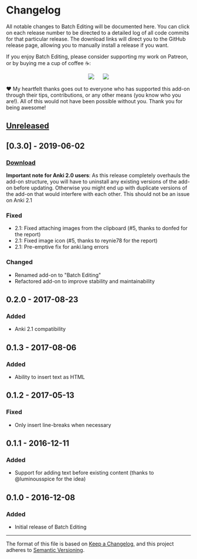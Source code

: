 # Changelog

All notable changes to Batch Editing will be documented here. You can click on each release number to be directed to a detailed log of all code commits for that particular release. The download links will direct you to the GitHub release page, allowing you to manually install a release if you want.

If you enjoy Batch Editing, please consider supporting my work on Patreon, or by buying me a cup of coffee :coffee::

<p align="center">
<a href="https://www.patreon.com/glutanimate" rel="nofollow" title="Support me on Patreon 😄"><img src="https://glutanimate.com/logos/patreon_button.svg"></a>      <a href="https://ko-fi.com/X8X0L4YV" rel="nofollow" title="Buy me a coffee 😊"><img src="https://glutanimate.com/logos/kofi_button.svg"></a>
</p>

:heart: My heartfelt thanks goes out to everyone who has supported this add-on through their tips, contributions, or any other means (you know who you are!). All of this would not have been possible without you. Thank you for being awesome!

## [Unreleased]

## [0.3.0] - 2019-06-02

### [Download](https://github.com/glutanimate/batch-editing/releases/tag/v0.3.0)

**Important note for Anki 2.0 users**: As this release completely overhauls the add-on structure, you will have to uninstall any existing versions of the add-on before updating. Otherwise you might end up with duplicate versions of the add-on that would interfere with each other. This should not be an issue on Anki 2.1

### Fixed

- 2.1: Fixed attaching images from the clipboard (#5, thanks to donfed for the report)
- 2.1: Fixed image icon (#5, thanks to reynie78 for the report)
- 2.1: Pre-emptive fix for anki.lang errors

### Changed

- Renamed add-on to "Batch Editing"
- Refactored add-on to improve stability and maintainability

## 0.2.0 - 2017-08-23

### Added

- Anki 2.1 compatibility

## 0.1.3 - 2017-08-06

### Added

- Ability to insert text as HTML

## 0.1.2 - 2017-05-13

### Fixed

- Only insert line-breaks when necessary

## 0.1.1 - 2016-12-11

### Added

- Support for adding text before existing content (thanks to @luminousspice for the idea)

## 0.1.0 - 2016-12-08

### Added

- Initial release of Batch Editing

[Unreleased]: https://github.com/glutanimate/batch-editing/compare/v0.0.0...HEAD

-----

The format of this file is based on [Keep a Changelog](https://keepachangelog.com/en/1.0.0/), and this project adheres to [Semantic Versioning](https://semver.org/spec/v2.0.0.html).